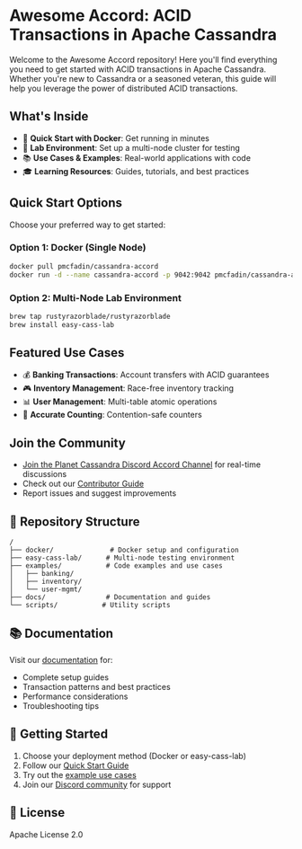 # Awesome Accord: ACID Transactions in Apache Cassandra

Welcome to the Awesome Accord repository! Here you'll find everything you need to get started with ACID transactions in Apache Cassandra. Whether you're new to Cassandra or a seasoned veteran, this guide will help you leverage the power of distributed ACID transactions.

## What's Inside

- 🐳 **Quick Start with Docker**: Get running in minutes
- 🔬 **Lab Environment**: Set up a multi-node cluster for testing
- 📚 **Use Cases & Examples**: Real-world applications with code
- 🎓 **Learning Resources**: Guides, tutorials, and best practices

## Quick Start Options

Choose your preferred way to get started:

### Option 1: Docker (Single Node)
```bash
docker pull pmcfadin/cassandra-accord
docker run -d --name cassandra-accord -p 9042:9042 pmcfadin/cassandra-accord
```

### Option 2: Multi-Node Lab Environment
```bash
brew tap rustyrazorblade/rustyrazorblade
brew install easy-cass-lab
```

## Featured Use Cases

- 💰 **Banking Transactions**: Account transfers with ACID guarantees
- 🎮 **Inventory Management**: Race-free inventory tracking
- 📊 **User Management**: Multi-table atomic operations
- 🔢 **Accurate Counting**: Contention-safe counters

## Join the Community

- [Join the Planet Cassandra Discord Accord Channel](https://discord.gg/GrRCajJqmQ) for real-time discussions
- Check out our [Contributor Guide](./CONTRIBUTING.md)
- Report issues and suggest improvements

## 📂 Repository Structure

```
/
├── docker/              # Docker setup and configuration
├── easy-cass-lab/      # Multi-node testing environment
├── examples/           # Code examples and use cases
│   ├── banking/
│   ├── inventory/
│   └── user-mgmt/
├── docs/               # Documentation and guides
└── scripts/           # Utility scripts
```

## 📚 Documentation

Visit our [documentation](./docs/README.md) for:
- Complete setup guides
- Transaction patterns and best practices
- Performance considerations
- Troubleshooting tips

## 🌟 Getting Started

1. Choose your deployment method (Docker or easy-cass-lab)
2. Follow our [Quick Start Guide](./docs/quickstart.md)
3. Try out the [example use cases](./examples/)
4. Join our [Discord community](https://discord.gg/GrRCajJqmQ) for support

## 📝 License

Apache License 2.0
